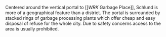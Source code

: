 Centered around the vertical portal to [[_WRK_ Garbage Place]], Schlund is more of a geographical feature than a district. The portal is surrounded by stacked rings of garbage processing plants which offer cheap and easy disposal of refuse for the whole city. Due to safety concerns access to the area is usually prohibited.